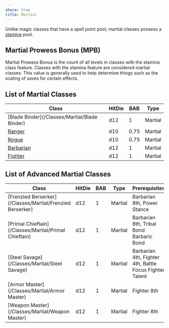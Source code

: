 ```yaml
---
share: true
title: Martial
---
```

Unlike magic classes that have a spell point pool; martial classes possess a <a href="/Rules/Combat%20Rules/Combat%20Statistics/#stamina">stamina</a> pool.

## Martial Prowess Bonus (MPB)

Martial Prowess Bonus is the count of all levels in classes with the stamina class feature. Classes with the stamina feature are considered martial classes. This value is generally used to help determine things such as the scaling of saves for certain effects.
## List of Martial Classes

| Class                                         | HitDie | BAB  | Type    |
| --------------------------------------------- | ------ | ---- | ------- |
| [Blade Binder](/Classes/Martial/Blade Binder) | d12    | 1    | Martial |
| [Ranger](/Classes/Martial/Ranger)             | d10    | 0.75 | Martial |
| [Rogue](/Classes/Martial/Rogue)               | d10    | 0.75 | Martial |
| [Barbarian](/Classes/Martial/Barbarian)       | d12    | 1    | Martial |
| [Fighter](/Classes/Martial/Fighter)           | d12    | 1    | Martial |


## List of Advanced Martial Classes

| Class                                                     | HitDie | BAB | Type    | Prerequisites                                           |
| --------------------------------------------------------- | ------ | --- | ------- | ------------------------------------------------------- |
| [Frenzied Berserker](/Classes/Martial/Frenzied Berserker) | d12    | 1   | Martial | Barbarian 8th, Power Stance                             |
| [Primal Chieftain](/Classes/Martial/Primal Chieftain)     | d12    | 1   | Martial | Barbarian 8th, Tribal Bond Barbaric Bond                |
| [Steel Savage](/Classes/Martial/Steel Savage)             | d12    | 1   | Martial | Barbarian 4th, Fighter 4th, Battle Focus Fighter Talent |
| [Armor Master](/Classes/Martial/Armor Master)             | d12    | 1   | Martial | Fighter 8th                                             |
| [Weapon Master](/Classes/Martial/Weapon Master)           | d12    | 1   | Martial | Fighter 8th                                             |
